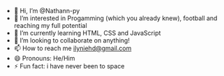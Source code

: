 - 👋 Hi, I’m @Nathann-py
- 👀 I’m interested in Progamming (which you already knew), football and reaching my full potential
- 🌱 I’m currently learning HTML, CSS and JavaScript
- 💞️ I’m looking to collaborate on anything!
- 📫 How to reach me ilyniehd@gmail.com
- 😄 Pronouns: He/Him
- ⚡ Fun fact: i have never been to space

<!---
Nathann-py/Nathann-py is a ✨ special ✨ repository because its `README.md` (this file) appears on your GitHub profile.
You can click the Preview link to take a look at your changes.
--->
